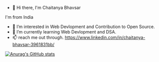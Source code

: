 - 👋 Hi there, I'm Chaitanya Bhavsar

I'm from India
- 👀 I’m interested in Web Devlopment and Contribution to Open Source.
- 🌱 I’m currently learning Web Devlopment and DSA.
- 📫 reach me out through. https://www.linkedin.com/in/chaitanya-bhavsar-3961831bb/

[![Anurag's GitHub stats](https://github-readme-stats.vercel.app/api?Chaitanyabhavsar01=anuraghazra)](https://github.com/anuraghazra/github-readme-stats)


<!---
Chaitanyabhavsar01/Chaitanyabhavsar01 is a ✨ special ✨ repository because its `README.md` (this file) appears on your GitHub profile.
You can click the Preview link to take a look at your changes.
--->
